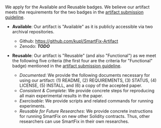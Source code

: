 We apply for the Available and Reusable badges.
We believe our artifact meets the requirements for the two badges in the [artifact submission guideline](https://2023.esec-fse.org/track/fse-2023-artifacts).

* **Available**: Our artifact is "Available" as it is publicly accessible via two archival repositories.
  * Github: <https://github.com/kupl/SmartFix-Artifact>
  * Zenodo: ***TODO***
  
* **Reusable**: Our artifact is "Reusable" (and also "Functional") as we meet the following five criteria (the first four are the criteria for "Functional" badge) mentioned in the [artifact submission guideline](https://2023.esec-fse.org/track/fse-2023-artifacts).
  * _Documented_: We provide the following documents necessary for using our artifact: (1) README, (2) REQUIREMENTS, (3) STATUS, (4) LICENSE, (5) INSTALL, and (6) a copy of the accepted paper.
  * _Consistent & Complete_: We provide concrete steps for reproducing all main experimental results in the paper.
  * _Exercisable_: We provide scripts and related commands for running experiments.
  * _Reusable for Future Researches_: We provide concrete instructions for running SmartFix on new other Solidity contracts. Thus, other researchers can use SmartFix in their own researches.
